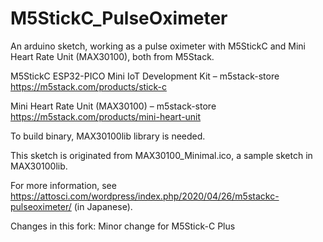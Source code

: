 # M5StickC_PulseOximeter

An arduino sketch, working as a pulse oximeter with M5StickC and 
Mini Heart Rate Unit (MAX30100), both from M5Stack.

M5StickC ESP32-PICO Mini IoT Development Kit – m5stack-store
https://m5stack.com/products/stick-c

Mini Heart Rate Unit (MAX30100) – m5stack-store
https://m5stack.com/products/mini-heart-unit

To build binary, MAX30100lib library is needed.

This sketch is originated from MAX30100_Minimal.ico, a sample sketch
in MAX30100lib.

For more information, see https://attosci.com/wordpress/index.php/2020/04/26/m5stackc-pulseoximeter/ (in Japanese).

Changes in this fork:
Minor change for M5Stick-C Plus
